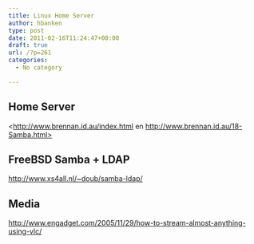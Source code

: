 ```yaml
---
title: Linux Home Server
author: hbanken
type: post
date: 2011-02-16T11:24:47+00:00
draft: true
url: /?p=261
categories:
  - No category

---
```

## Home Server

<http://www.brennan.id.au/index.html en http://www.brennan.id.au/18-Samba.html>

## FreeBSD Samba + LDAP

<http://www.xs4all.nl/~doub/samba-ldap/>

## Media

<http://www.engadget.com/2005/11/29/how-to-stream-almost-anything-using-vlc/>